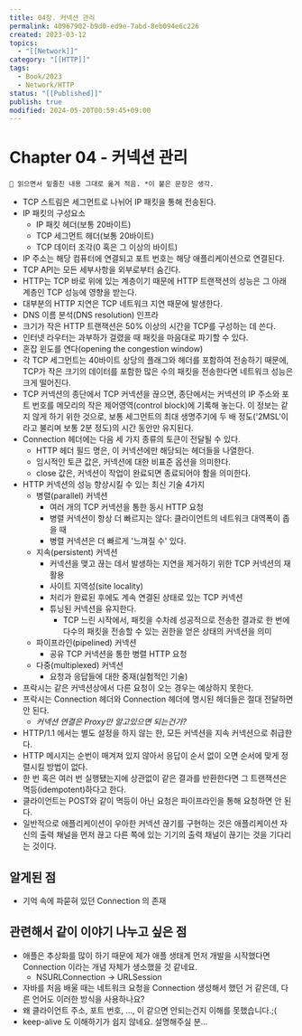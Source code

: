 ```yaml
---
title: 04장. 커넥션 관리
permalink: 40967902-b9d0-ed9e-7abd-8eb094e6c226
created: 2023-03-12
topics:
  - "[[Network]]"
category: "[[HTTP]]"
tags:
  - Book/2023
  - Network/HTTP
status: "[[Published]]"
publish: true
modified: 2024-05-20T00:59:45+09:00
---
```


# Chapter 04 - 커넥션 관리

```
📌 읽으면서 밑줄친 내용 그대로 옮겨 적음. *이 붙은 문장은 생각.
```

- TCP 스트림은 세그먼트로 나뉘어 IP 패킷을 통해 전송된다.
- IP 패킷의 구성요소
	- IP 패킷 헤더(보통 20바이트)
	- TCP 세그먼트 헤더(보통 20바이트)
	- TCP 데이터 조각(0 혹은 그 이상의 바이트)
- IP 주소는 해당 컴퓨터에 연결되고 포트 번호는 해당 애플리케이션으로 연결된다.
- TCP API는 모든 세부사항을 외부로부터 숨긴다.
- HTTP는 TCP 바로 위에 있는 계층이기 때문에 HTTP 트랜잭션의 성능은 그 아래 계층인 TCP 성능에 영향을 받는다.
- 대부분의 HTTP 지연은 TCP 네트워크 지연 때문에 발생한다.
- DNS 이름 분석(DNS resolution) 인프라
- 크기가 작은 HTTP 트랜잭션은 50% 이상의 시간을 TCP를 구성하는 데 쓴다.
- 인터넷 라우터는 과부하가 걸렸을 때 패킷을 마음대로 파기할 수 있다.
- 혼잡 윈도를 연다(opening the congestion window)
- 각 TCP 세그먼트는 40바이트 상당의 플래그와 헤더를 포함하여 전송하기 때문에, TCP가 작은 크기의 데이터를 포함한 많은 수의 패킷을 전송한다면 네트워크 성능은 크게 떨어진다.
- TCP 커넥션의 종단에서 TCP 커넥션을 끊으면, 종단에서는 커넥션의 IP 주소와 포트 번호를 메모리의 작은 제어영역(control block)에 기록해 놓는다. 이 정보는 같지 않게 하기 위한 것으로, 보통 세그먼트의 최대 생명주기에 두 배 정도('2MSL'이라고 불리며 보통 2분 정도)의 시간 동안만 유지된다.
- Connection 헤더에는 다음 세 가지 종류의 토큰이 전달될 수 있다.
	- HTTP 헤더 필드 명은, 이 커넥션에만 해당되는 헤더들을 나열한다.
	- 임시적인 토큰 값은, 커넥션에 대한 비표준 옵션을 의미한다.
	- close 값은, 커넥션이 작업이 완료되면 종료되어야 함을 의미한다.
- HTTP 커넥션의 성능 향상시킬 수 있는 최신 기술 4가지
	- 병렬(parallel) 커넥션
		- 여러 개의 TCP 커넥션을 통한 동시 HTTP 요청
		- 병렬 커넥션이 항상 더 빠르지는 않다: 클라이언트의 네트워크 대역폭이 좁을 때
		- 병렬 커넥션은 더 빠르게 '느껴질 수' 있다.
	- 지속(persistent) 커넥션
		- 커넥션을 맺고 끊는 데서 발생하는 지연을 제거하기 위한 TCP 커넥션의 재활용
		- 사이트 지역성(site locality)
		- 처리가 완료된 후에도 계속 연결된 상태로 있는 TCP 커넥션
		- 튜닝된 커넥션을 유지한다.
			- TCP 느린 시작에서, 패킷을 수차례 성공적으로 전송한 결과로 한 번에 다수의 패킷을 전송할 수 있는 권한을 얻은 상태의 커넥션을 의미
	- 파이프라인(pipelined) 커넥션
		- 공유 TCP 커넥션을 통한 병렬 HTTP 요청
	- 다중(multiplexed) 커넥션
		- 요청과 응답들에 대한 중재(실험적인 기술)
- 프락시는 같은 커넥션상에서 다른 요청이 오는 경우는 예상하지 못한다.
- 프락시는 Connection 헤더와 Connection 헤더에 명시된 헤더들은 절대 전달하면 안 된다.
	- *커넥션 연결은 Proxy만 알고있으면 되는건가?*
- HTTP/1.1 에서는 별도 설정을 하지 않는 한, 모든 커넥션을 지속 커넥션으로 취급한다.
- HTTP 메시지는 순번이 매겨져 있지 않아서 응답이 순서 없이 오면 순서에 맞게 정렬시킬 방법이 없다.
- 한 번 혹은 여러 번 실행됐는지에 상관없이 같은 결과를 반환한다면 그 트랜잭션은 멱등(idempotent)하다고 한다.
- 클라이언트는 POST와 같이 멱등이 아닌 요청은 파이프라인을 통해 요청하면 안 된다.
- 일반적으로 애플리케이션이 우아한 커넥션 끊기를 구현하는 것은 애플리케이션 자신의 출력 채널을 먼저 끊고 다른 쪽에 있는 기기의 출력 채널이 끊기는 것을 기다리는 것이다.

## 알게된 점

- 기억 속에 파묻혀 있던 Connection 의 존재

## 관련해서 같이 이야기 나누고 싶은 점

- 애플은 추상화를 많이 하기 때문에 제가 애플 생태계 먼저 개발을 시작했다면 Connection 이라는 개념 자체가 생소했을 것 같네요. 
	- NSURLConnection → URLSession
- 자바를 처음 배울 때는 네트워크 요청을 Connection 생성해서 했던 거 같은데, 다른 언어도 이러한 방식을 사용하나요?
- 왜 클라이언트 주소, 포트 번호, ..., 이 같으면 안되는건지 이해를 못했습니다.;(
- keep-alive 도 이해하기가 쉽지 않네요. 설명해주실 분...